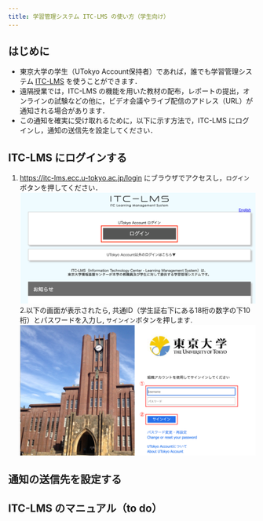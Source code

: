 ```yaml
---
title: 学習管理システム ITC-LMS の使い方（学生向け）
---
```



## はじめに
* 東京大学の学生（UTokyo Account保持者）であれば，誰でも学習管理システム <a href="https://itc-lms.ecc.u-tokyo.ac.jp/login" target="_blank">ITC-LMS</a> を使うことができます．
* 遠隔授業では，ITC-LMS の機能を用いた教材の配布，レポートの提出，オンラインの試験などの他に，ビデオ会議やライブ配信のアドレス（URL）が通知される場合があります．
* この通知を確実に受け取れるために，以下に示す方法で，ITC-LMS にログインし，通知の送信先を設定してください．

## ITC-LMS にログインする

1. <a href="https://itc-lms.ecc.u-tokyo.ac.jp/login" target="_blank">https://itc-lms.ecc.u-tokyo.ac.jp/login</a> にブラウザでアクセスし，`ログイン`ボタンを押してください．
![LMSログイン画面](img/login.png)
2.以下の画面が表示されたら, 共通ID（学生証右下にある18桁の数字の下10桁）とパスワードを入力し, `サインイン`ボタンを押します.
![UTokyo Accountログイン画面](img/UTAC.png)

## 通知の送信先を設定する

## ITC-LMS のマニュアル（to do）
